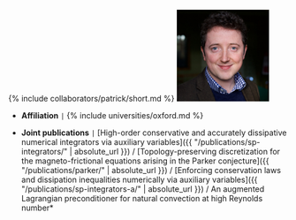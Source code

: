 {% include collaborators/patrick/short.md %}
<img src="/assets/img/collaborators/patrick.jpg" alt="Patrick Farrell" width="167" />
- **Affiliation** <code>&#124;</code> {% include universities/oxford.md %}
<!-- - **Role** <code>&#124;</code> PhD (DPhil) co-supervisor -->
- **Joint publications** <code>&#124;</code> [High-order conservative and accurately dissipative numerical integrators via auxiliary variables]({{ "/publications/sp-integrators/" | absolute_url }}) / [Topology-preserving discretization for the magneto-frictional equations arising in the Parker conjecture]({{ "/publications/parker/" | absolute_url }}) / [Enforcing conservation laws and dissipation inequalities numerically via auxiliary variables]({{ "/publications/sp-integrators-a/" | absolute_url }}) / An augmented Lagrangian preconditioner for natural convection at high Reynolds number*